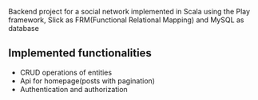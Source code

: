 
Backend project for a social network implemented in Scala using the Play framework, Slick as FRM(Functional Relational Mapping) and MySQL as database <br>

## Implemented functionalities
* CRUD operations of entities
* Api for homepage(posts with pagination)
* Authentication and authorization

